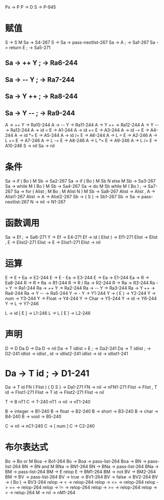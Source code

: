 Px -> P
P -> D S -> P-945

# 赋值
S -> S M Sa -> S4-267
S -> Sa -> pass-nextlist-267
Sa -> A ; -> Sa1-267
Sa -> return E ; -> Sa5-271
## Sa -> ++ Y ; -> Ra6-244
## Sa -> -- Y ; -> Ra7-244
## Sa -> Y ++ ; -> Ra8-244
## Sa -> Y -- ; -> Ra9-244
A -> ++ Y -> Ra10-244
A -> -- Y -> Ra11-244
A -> Y ++ -> Ra12-244
A -> Y -- -> Ra13-244
A -> id = E -> A1-244
A -> id += E -> A3-244
A -> id -= E -> A4-244
A -> id *= E -> A5-244
A -> id /= E -> A6-244
A -> L = E -> A2-246
A -> L += E -> A7-246
A -> L -= E -> A8-246
A -> L *= E -> A9-246
A -> L /= E -> A10-246
S -> nil
Sa -> nil

# 条件
Sa -> if ( Bo ) M Sb -> Sa2-267
Sa -> if ( Bo ) M Sb N else M Sb -> Sa3-267
Sa -> while M ( Bo ) M Sb -> Sa4-267
Sa -> do M Sb while M ( Bo ) ; -> Sa7-267
Sa -> for ( Alist ; M Bo ; M Alist N ) M Sb -> Sa8-267
Alist -> Alist , A -> Alist1-267
Alist -> A -> Alist2-267
Sb -> { S } -> Sb1-267
Sb -> Sa -> pass-nextlist-267
N -> nil -> N1-267


# 函数调用
Sa -> Ef ; -> Sa6-271
Y -> Ef -> E4-271
Ef -> id ( Elist ) -> Ef1-271
Elist -> Elist , E -> Elist2-271
Elist -> E -> Elist1-271
Elist -> nil

# 运算
E -> E + Ea -> E2-244
E -> E - Ea -> E3-244
E -> Ea -> E1-244
Ea -> R -> Ea8-244
R -> R * Ra -> R1-244
R -> R / Ra -> R2-244
R -> Ra -> R3-244
Ra -> Y -> Ra1-244
Ra -> ++ Y -> Ra2-244
Ra -> -- Y -> Ra3-244
Ra -> Y ++ -> Ra4-244
Ra -> Y -- -> Ra5-244
Y -> - Y -> Y1-244
Y -> ( E ) -> Y2-244
Y -> num -> Y3-244
Y -> Float -> Y4-244
Y -> Char -> Y5-244
Y -> id -> Y6-244
Y -> L -> Y7-246

L -> id [ E ] -> L1-246
L -> L [ E ] -> L2-246

# 声明
D -> D Da
D -> Da
D -> nil
Da -> T idlist = E ; -> Da2-241
Da -> T idlist ; -> D2-241
idlist -> idlist , id -> idlist2-241
idlist -> id -> idlist1-241
# Da -> T id ; -> D1-241
Da -> T id FN ( Flist ) { D S } -> Da1-271
FN -> nil -> nFN1-271
Flist -> Flist , T id -> Flist1-271
Flist -> T id -> Flist2-271
Flist -> nil

T -> B nT1 C -> T-240
nT1 -> nil -> nT1-240

B -> integer -> B1-240
B -> float -> B2-240
B -> short -> B3-240
B -> char -> B4-240
B -> void -> B5-240

C -> nil -> nC1-240
C -> [ num ] C -> C2-240

# 布尔表达式
Bo -> Bo or M Boa -> Bo1-264
Bo -> Boa -> pass-list-264
Boa -> BN -> pass-list-264
BN -> BN and M BNa -> BN1-264
BN -> BNa -> pass-list-264
BNa -> BM -> pass-list-264
BM -> E relop E -> BM1-264
BM -> not BV -> BM2-264
BM -> BV -> pass-list-264
BV -> true -> BV1-264
BV -> false -> BV2-264
BV -> ( Bo ) -> BV3-264
relop -> < -> relop-264
relop -> <= -> relop-264
relop -> == -> relop-264
relop -> != -> relop-264
relop -> >= -> relop-264
relop -> > -> relop-264
M -> nil -> nM1-264

